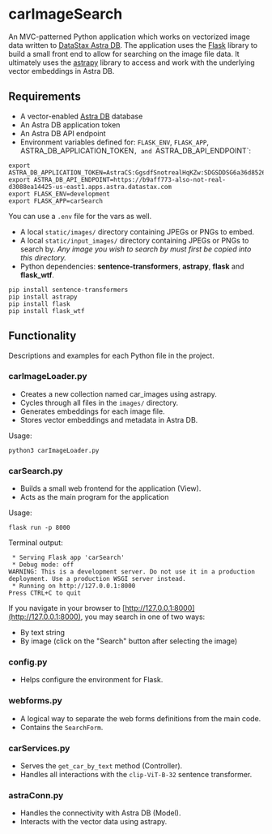 # carImageSearch

An MVC-patterned Python application which works on vectorized image data written to [DataStax Astra DB](https://astra.datastax.com). The application uses the [Flask](https://https://flask.palletsprojects.com/en/3.0.x/) library to build a small front end to allow for searching on the image file data. It ultimately uses the [astrapy](https://github.com/datastax/astrapy) library to access and work with the underlying vector embeddings in Astra DB.

## Requirements

 - A vector-enabled [Astra DB](https://astra.datastax.com) database
 - An Astra DB application token
 - An Astra DB API endpoint
 - Environment variables defined for: `FLASK_ENV`, `FLASK_APP`, ASTRA_DB_APPLICATION_TOKEN`, and `ASTRA_DB_API_ENDPOINT`:

```
export ASTRA_DB_APPLICATION_TOKEN=AstraCS:GgsdfSnotrealHqKZw:SDGSDDSG6a36d8526BLAHBLAHBLAHc18d40
export ASTRA_DB_API_ENDPOINT=https://b9aff773-also-not-real-d3088ea14425-us-east1.apps.astra.datastax.com
export FLASK_ENV=development
export FLASK_APP=carSearch
```

You can use a `.env` file for the vars as well.

 - A local `static/images/` directory containing JPEGs or PNGs to embed.
 - A local `static/input_images/` directory containing JPEGs or PNGs to search by. _Any image you wish to search by must first be copied into this directory._
 - Python dependencies: **sentence-transformers**, **astrapy**, **flask** and **flask_wtf**.

```
pip install sentence-transformers
pip install astrapy
pip install flask
pip install flask_wtf
```

## Functionality

Descriptions and examples for each Python file in the project.

### carImageLoader.py
 
 - Creates a new collection named car_images using astrapy.
 - Cycles through all files in the `images/` directory.
 - Generates embeddings for each image file.
 - Stores vector embeddings and metadata in Astra DB.

Usage:

```
python3 carImageLoader.py
```

### carSearch.py

 - Builds a small web frontend for the application (View).
 - Acts as the main program for the application

Usage:

```
flask run -p 8000
```

Terminal output:

```
 * Serving Flask app 'carSearch'
 * Debug mode: off
WARNING: This is a development server. Do not use it in a production deployment. Use a production WSGI server instead.
 * Running on http://127.0.0.1:8000
Press CTRL+C to quit
```

If you navigate in your browser to [http://127.0.0.1:8000](http://127.0.0.1:8000), you may search in one of two ways:

 - By text string
 - By image (click on the "Search" button after selecting the image)

### config.py

 - Helps configure the environment for Flask.

### webforms.py

 - A logical way to separate the web forms definitions from the main code.
 - Contains the `SearchForm`.

### carServices.py

 - Serves the `get_car_by_text` method (Controller).
 - Handles all interactions with the `clip-ViT-B-32` sentence transformer.

### astraConn.py

 - Handles the connectivity with Astra DB (Model).
 - Interacts with the vector data using astrapy.

